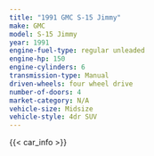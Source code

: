 ```yaml
---
title: "1991 GMC S-15 Jimmy"
make: GMC
model: S-15 Jimmy
year: 1991
engine-fuel-type: regular unleaded
engine-hp: 150
engine-cylinders: 6
transmission-type: Manual
driven-wheels: four wheel drive
number-of-doors: 4
market-category: N/A
vehicle-size: Midsize
vehicle-style: 4dr SUV
---
```


{{< car_info >}}
